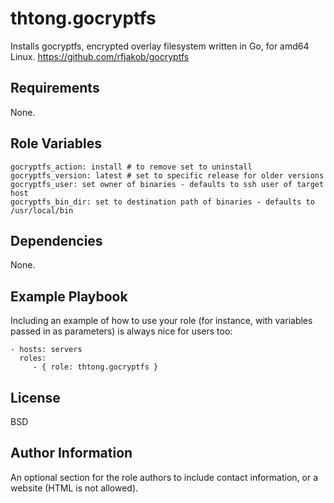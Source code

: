 # thtong.gocryptfs

Installs gocryptfs, encrypted overlay filesystem written in Go, for amd64 Linux. <https://github.com/rfjakob/gocryptfs>

## Requirements

None.

## Role Variables

    gocryptfs_action: install # to remove set to uninstall
    gocryptfs_version: latest # set to specific release for older versions
    gocryptfs_user: set owner of binaries - defaults to ssh user of target host
    gocryptfs_bin_dir: set to destination path of binaries - defaults to /usr/local/bin

## Dependencies

None.

## Example Playbook

Including an example of how to use your role (for instance, with variables passed in as parameters) is always nice for users too:

    - hosts: servers
      roles:
         - { role: thtong.gocryptfs }

## License

BSD

## Author Information

An optional section for the role authors to include contact information, or a website (HTML is not allowed).
